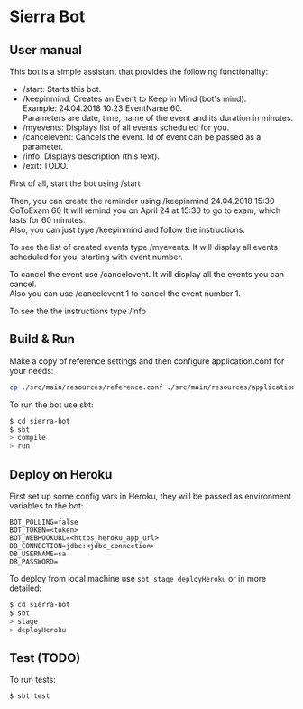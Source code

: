 # Sierra Bot #

## User manual ##

This bot is a simple assistant that provides the following functionality:
* /start: Starts this bot.
* /keepinmind: Creates an Event to Keep in Mind (bot's mind).  
Example: 24.04.2018 10:23 EventName 60.  
Parameters are date, time, name of the event and its duration in minutes.
* /myevents:  Displays list of all events scheduled for you.
* /cancelevent:  Cancels the event. Id of event can be passed as a parameter.
* /info:  Displays description (this text).
* /exit:  TODO.

First of all, start the bot using /start  

Then, you can create the reminder using /keepinmind 24.04.2018 15:30 GoToExam 60
It will remind you on April 24 at 15:30 to go to exam, which lasts for 60 minutes.  
Also, you can just type /keepinmind and follow the instructions.  

To see the list of created events type /myevents. It will display all events scheduled for you, starting with event number.

To cancel the event use /cancelevent. It will display all the events you can cancel.  
Also you can use /cancelevent 1 to cancel the event number 1.  

To see the the instructions type /info

## Build & Run ##

Make a copy of reference settings and then configure application.conf for your needs:

```sh
cp ./src/main/resources/reference.conf ./src/main/resources/application.conf
```

To run the bot use sbt:

```sh
$ cd sierra-bot
$ sbt
> compile
> run
```

## Deploy on Heroku ##

First set up some config vars in Heroku, they will be passed as environment variables to the bot:
```
BOT_POLLING=false
BOT_TOKEN=<token>
BOT_WEBHOOKURL=<https_heroku_app_url>
DB_CONNECTION=jdbc:<jdbc_connection>
DB_USERNAME=sa
DB_PASSWORD=
```

To deploy from local machine use `sbt stage deployHeroku` or in more detailed:
```sh
$ cd sierra-bot
$ sbt
> stage
> deployHeroku
```

## Test (TODO) ##

To run tests:

```sh
$ sbt test
```
